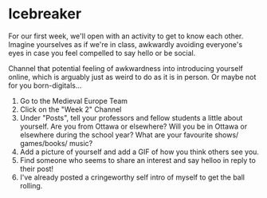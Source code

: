 # Icebreaker

For our first week, we'll open with an activity to get to know each other. Imagine yourselves as if we're in class, awkwardly avoiding everyone's eyes in case you feel compelled to say hello or be social. 

Channel that potential feeling of awkwardness into introducing yourself online, which is arguably just as weird to do as it is in person. Or maybe not for you born-digitals...

1. Go to the Medieval Europe Team
2. Click on the "Week 2" Channel
3. Under "Posts", tell your professors and fellow students a little about yourself. Are you from Ottawa or elsewhere? Will you be in Ottawa or elsewhere during the school year? What are your favourite shows/ games/books/ music? 
4. Add a picture of yourself and add a GIF of how you think others see you.
5. Find someone who seems to share an interest and say helloo in reply to their post!
6. I've already posted a cringeworthy self intro of myself to get the ball rolling.

